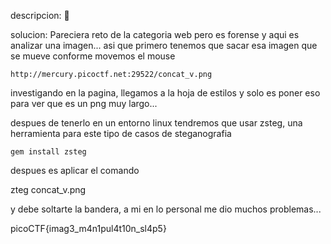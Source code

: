 descripcion:
🥛

solucion:
Pareciera reto de la categoria web pero es forense y aqui es analizar una imagen... asi que primero tenemos que sacar esa imagen que se mueve conforme movemos el mouse

	http://mercury.picoctf.net:29522/concat_v.png

investigando en la pagina, llegamos a la hoja de estilos y solo es poner eso para ver que es un png muy largo...

despues de tenerlo en un entorno linux tendremos que usar zsteg, una herramienta para este tipo de casos de steganografia

	gem install zsteg

despues es aplicar el comando 

zteg concat_v.png

y debe soltarte la bandera, a mi en lo personal me dio muchos problemas...

picoCTF{imag3_m4n1pul4t10n_sl4p5}
